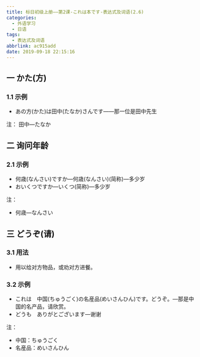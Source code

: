 ```yaml
---
title: 标日初级上册——第2课-これは本です-表达式及词语(2.6)
categories:
  - 外语学习
  - 日语
tags:
  - 表达式及词语
abbrlink: ac915add
date: 2019-09-18 22:15:16
---
```


## 一 かた(方)

### 1.1 示例

* あの方(かた)は田中(たなか)さんです——那一位是田中先生

注： 田中—たなか

<!--more-->

## 二 询问年龄

### 2.1 示例

* 何歳(なんさい)ですか—何歳(なんさい)(简称)—多少岁
* おいくつですか—いくつ(简称)—多少岁

注：

* 何歳—なんさい

## 三 どうぞ(请)
### 3.1 用法

* 用以给对方物品，或劝对方进餐。

### 3.2  示例

* これは　中国(ちゅうごく)の名産品(めいさんひん)です。どうぞ。—那是中国的名产品，请欣赏。
* どうも　ありがとございます—谢谢

注：

* 中国：ちゅうごく
* 名産品：めいさんひん

